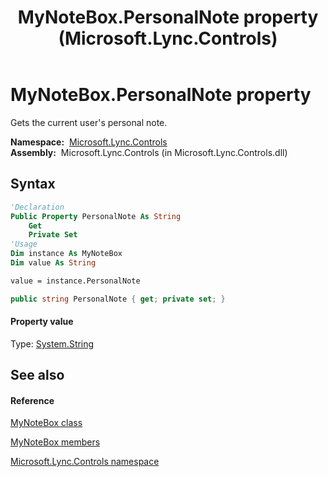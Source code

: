 ﻿---
title: MyNoteBox.PersonalNote property  (Microsoft.Lync.Controls)
TOCTitle: 'PersonalNote property '
ms:assetid: P:Microsoft.Lync.Controls.MyNoteBox.PersonalNote_DI_3_UC_OCS14MrefLyncWPF
ms:mtpsurl: https://msdn.microsoft.com/en-us/library/microsoft.lync.controls.mynotebox.personalnote_di_3_uc_ocs14mreflyncwpf(v=office.15)
ms:contentKeyID: 48598836
ms.date: 07/28/2014
mtps_version: v=office.15
f1_keywords:
- Microsoft.Lync.Controls.MyNoteBox.PersonalNote
dev_langs:
- CSharp
- JScript
- VB
- other
---

# MyNoteBox.PersonalNote property

Gets the current user's personal note.

**Namespace:**  [Microsoft.Lync.Controls](microsoft-lync-controls-namespace_1.md)  
**Assembly:**  Microsoft.Lync.Controls (in Microsoft.Lync.Controls.dll)

## Syntax

``` vb
'Declaration
Public Property PersonalNote As String
    Get
    Private Set
'Usage
Dim instance As MyNoteBox
Dim value As String

value = instance.PersonalNote
```

``` csharp
public string PersonalNote { get; private set; }
```

#### Property value

Type: [System.String](http://msdn2.microsoft.com/en-us/library/s1wwdcbf)  

## See also

#### Reference

[MyNoteBox class](mynotebox-class-microsoft-lync-controls_1.md)

[MyNoteBox members](mynotebox-members-microsoft-lync-controls_1.md)

[Microsoft.Lync.Controls namespace](microsoft-lync-controls-namespace_1.md)

